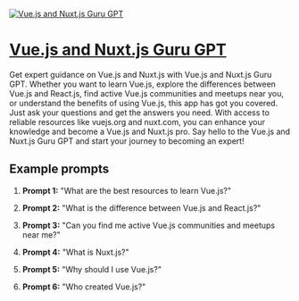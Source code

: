 [![Vue.js and Nuxt.js Guru GPT](https://files.oaiusercontent.com/file-aaE5yrazPrjayWkAaHQm8TaK?se=2123-10-17T13%3A13%3A26Z&sp=r&sv=2021-08-06&sr=b&rscc=max-age%3D31536000%2C%20immutable&rscd=attachment%3B%20filename%3D7fc5d828-e45f-4e8b-a92d-9c0ea6dac847.webp&sig=b2/E4FB3U9QoVPGIinDWLf/vqfMDQTupD2MqpvnXD6M%3D)](https://chat.openai.com/g/g-9nGd5Y4GY-vue-js-and-nuxt-js-guru-gpt)

# [Vue.js and Nuxt.js Guru GPT](https://chat.openai.com/g/g-9nGd5Y4GY-vue-js-and-nuxt-js-guru-gpt)

Get expert guidance on Vue.js and Nuxt.js with Vue.js and Nuxt.js Guru GPT. Whether you want to learn Vue.js, explore the differences between Vue.js and React.js, find active Vue.js communities and meetups near you, or understand the benefits of using Vue.js, this app has got you covered. Just ask your questions and get the answers you need. With access to reliable resources like vuejs.org and nuxt.com, you can enhance your knowledge and become a Vue.js and Nuxt.js pro. Say hello to the Vue.js and Nuxt.js Guru GPT and start your journey to becoming an expert!

## Example prompts

1. **Prompt 1:** "What are the best resources to learn Vue.js?"

2. **Prompt 2:** "What is the difference between Vue.js and React.js?"

3. **Prompt 3:** "Can you find me active Vue.js communities and meetups near me?"

4. **Prompt 4:** "What is Nuxt.js?"

5. **Prompt 5:** "Why should I use Vue.js?"

6. **Prompt 6:** "Who created Vue.js?"